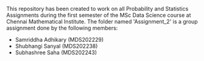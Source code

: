 This repository has been created to work on all Probability and Statistics Assignments during the first semester of the MSc Data Science course at Chennai Mathematical Institute.
The folder named 'Assignment_2' is a group assignment done by the following members:
- Samriddha Adhikary (MDS202229)
- Shubhangi Sanyal (MDS202238)
- Subhashree Saha (MDS202243)
